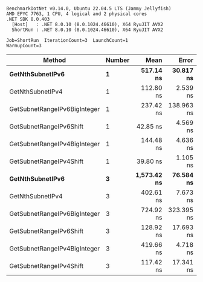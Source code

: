 ```

BenchmarkDotNet v0.14.0, Ubuntu 22.04.5 LTS (Jammy Jellyfish)
AMD EPYC 7763, 1 CPU, 4 logical and 2 physical cores
.NET SDK 8.0.403
  [Host]   : .NET 8.0.10 (8.0.1024.46610), X64 RyuJIT AVX2
  ShortRun : .NET 8.0.10 (8.0.1024.46610), X64 RyuJIT AVX2

Job=ShortRun  IterationCount=3  LaunchCount=1  
WarmupCount=3  

```
| Method                       | Number | Mean        | Error      | StdDev    | Min         | Max         | Gen0   | Allocated |
|----------------------------- |------- |------------:|-----------:|----------:|------------:|------------:|-------:|----------:|
| **GetNthSubnetIPv6**             | **1**      |   **517.14 ns** |  **30.817 ns** |  **1.689 ns** |   **515.62 ns** |   **518.96 ns** | **0.0076** |     **696 B** |
| GetNthSubnetIPv4             | 1      |   112.80 ns |   2.539 ns |  0.139 ns |   112.64 ns |   112.89 ns | 0.0019 |     160 B |
| GetSubnetRangeIPv6BigInteger | 1      |   237.42 ns | 138.963 ns |  7.617 ns |   232.99 ns |   246.22 ns | 0.0050 |     432 B |
| GetSubnetRangeIPv6Shift      | 1      |    42.85 ns |   4.569 ns |  0.250 ns |    42.56 ns |    43.00 ns | 0.0019 |     160 B |
| GetSubnetRangeIPv4BigInteger | 1      |   144.48 ns |   4.636 ns |  0.254 ns |   144.21 ns |   144.70 ns | 0.0024 |     208 B |
| GetSubnetRangeIPv4Shift      | 1      |    39.80 ns |   1.105 ns |  0.061 ns |    39.74 ns |    39.86 ns | 0.0021 |     176 B |
| **GetNthSubnetIPv6**             | **3**      | **1,573.42 ns** |  **76.584 ns** |  **4.198 ns** | **1,570.61 ns** | **1,578.24 ns** | **0.0248** |    **2168 B** |
| GetNthSubnetIPv4             | 3      |   402.61 ns |   7.673 ns |  0.421 ns |   402.14 ns |   402.93 ns | 0.0057 |     480 B |
| GetSubnetRangeIPv6BigInteger | 3      |   724.92 ns | 323.395 ns | 17.726 ns |   714.58 ns |   745.38 ns | 0.0153 |    1296 B |
| GetSubnetRangeIPv6Shift      | 3      |   128.92 ns |  17.693 ns |  0.970 ns |   127.85 ns |   129.73 ns | 0.0057 |     480 B |
| GetSubnetRangeIPv4BigInteger | 3      |   419.66 ns |   4.718 ns |  0.259 ns |   419.49 ns |   419.96 ns | 0.0072 |     624 B |
| GetSubnetRangeIPv4Shift      | 3      |   117.42 ns |  17.341 ns |  0.951 ns |   116.56 ns |   118.44 ns | 0.0062 |     528 B |
